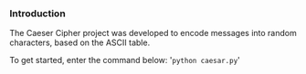 ### Introduction

The Caeser Cipher project was developed to encode messages into random characters, based on the ASCII table. 

To get started, enter the command below:
 '`python caesar.py`'
